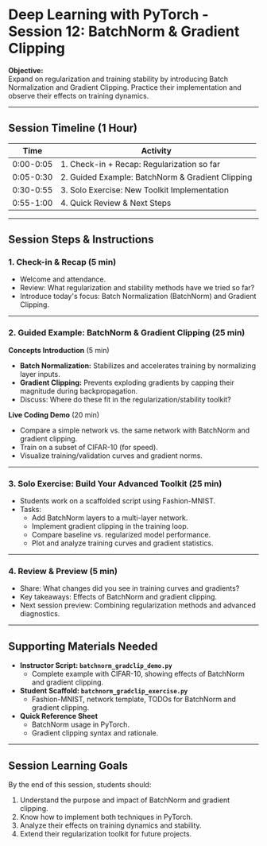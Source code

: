 # Deep Learning with PyTorch - Session 12: BatchNorm & Gradient Clipping  
  
**Objective:**    
Expand on regularization and training stability by introducing Batch Normalization and Gradient Clipping. Practice their implementation and observe their effects on training dynamics.  
  
---  
  
## Session Timeline (1 Hour)  
  
| Time      | Activity                                       |  
| --------- | ---------------------------------------------- |  
| 0:00-0:05 | 1. Check-in + Recap: Regularization so far     |  
| 0:05-0:30 | 2. Guided Example: BatchNorm & Gradient Clipping|  
| 0:30-0:55 | 3. Solo Exercise: New Toolkit Implementation   |  
| 0:55-1:00 | 4. Quick Review & Next Steps                   |  
  
---  
  
## Session Steps & Instructions  
  
### 1. **Check-in & Recap** (5 min)  
- Welcome and attendance.  
- Review: What regularization and stability methods have we tried so far?  
- Introduce today's focus: Batch Normalization (BatchNorm) and Gradient Clipping.  
  
---  
  
### 2. **Guided Example: BatchNorm & Gradient Clipping** (25 min)  
  
**Concepts Introduction** (5 min)  
- **Batch Normalization:** Stabilizes and accelerates training by normalizing layer inputs.  
- **Gradient Clipping:** Prevents exploding gradients by capping their magnitude during backpropagation.  
- Discuss: Where do these fit in the regularization/stability toolkit?  
  
**Live Coding Demo** (20 min)  
  
- Compare a simple network vs. the same network with BatchNorm and gradient clipping.  
- Train on a subset of CIFAR-10 (for speed).  
- Visualize training/validation curves and gradient norms.  
  
---  
  
### 3. **Solo Exercise: Build Your Advanced Toolkit** (25 min)  
  
- Students work on a scaffolded script using Fashion-MNIST.  
- Tasks:  
    - Add BatchNorm layers to a multi-layer network.  
    - Implement gradient clipping in the training loop.  
    - Compare baseline vs. regularized model performance.  
    - Plot and analyze training curves and gradient statistics.  
  
---  
  
### 4. **Review & Preview** (5 min)  
  
- Share: What changes did you see in training curves and gradients?  
- Key takeaways: Effects of BatchNorm and gradient clipping.  
- Next session preview: Combining regularization methods and advanced diagnostics.  
  
---  
  
## **Supporting Materials Needed**  
  
- **Instructor Script: `batchnorm_gradclip_demo.py`**    
  - Complete example with CIFAR-10, showing effects of BatchNorm and gradient clipping.  
- **Student Scaffold: `batchnorm_gradclip_exercise.py`**    
  - Fashion-MNIST, network template, TODOs for BatchNorm and gradient clipping.  
- **Quick Reference Sheet**    
  - BatchNorm usage in PyTorch.  
  - Gradient clipping syntax and rationale.  
  
---  
  
## **Session Learning Goals**  
  
By the end of this session, students should:  
1. Understand the purpose and impact of BatchNorm and gradient clipping.  
2. Know how to implement both techniques in PyTorch.  
3. Analyze their effects on training dynamics and stability.  
4. Extend their regularization toolkit for future projects.  
      